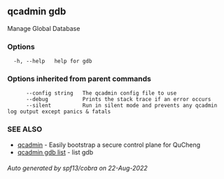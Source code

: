 ## qcadmin gdb

Manage Global Database

### Options

```
  -h, --help   help for gdb
```

### Options inherited from parent commands

```
      --config string   The qcadmin config file to use
      --debug           Prints the stack trace if an error occurs
      --silent          Run in silent mode and prevents any qcadmin log output except panics & fatals
```

### SEE ALSO

* [qcadmin](qcadmin.md)	 - Easily bootstrap a secure control plane for QuCheng
* [qcadmin gdb list](qcadmin_gdb_list.md)	 - list gdb

###### Auto generated by spf13/cobra on 22-Aug-2022
